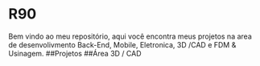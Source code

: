 # R90
Bem vindo ao meu repositório, aqui você encontra meus projetos na area de desenvolivmento Back-End, Mobile, Eletronica, 3D /CAD e FDM & Usinagem.
##Projetos
##Área 3D / CAD
